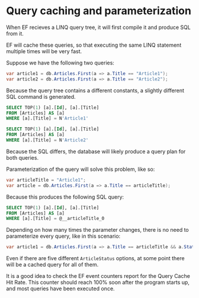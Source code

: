 # Query caching and parameterization

When EF recieves a LINQ query tree, it will first compile it and produce SQL from it.

EF will cache these queries, so that executing the same LINQ statement multiple times will be very fast.

Suppose we have the following two queries:

```cs
var article1 = db.Articles.First(a => a.Title == "Article1");
var article2 = db.Articles.First(a => a.Title == "Article2");
```

Because the query tree contains a different constants, a slightly different SQL command is generated.

```sql
SELECT TOP(1) [a].[Id], [a].[Title]
FROM [Articles] AS [a]
WHERE [a].[Title] = N'Article1'

SELECT TOP(1) [a].[Id], [a].[Title]
FROM [Articles] AS [a]
WHERE [a].[Title] = N'Article2'
```

Because the SQL differs, the database will likely produce a query plan for both queries.

Parameterization of the query will solve this problem, like so:

```cs
var articleTitle = "Article1";
var article = db.Articles.First(a => a.Title == articleTitle);
```

Because this produces the following SQL query:

```sql
SELECT TOP(1) [a].[Id], [a].[Title]
FROM [Articles] AS [a]
WHERE [a].[Title] = @__articleTitle_0
```

Depending on how many times the parameter changes, there is no need to parameterize every query, like in this scenario:

```cs
var article1 = db.Articles.First(a => a.Title == articleTitle && a.Status == ArticleStatus.Published);
```

Even if there are five different `ArticleStatus` options, at some point there will be a cached query for all of them.

It is a good idea to check the EF event counters report for the Query Cache Hit Rate. This counter should reach 100% soon after the program starts up, and most queries have been executed once.